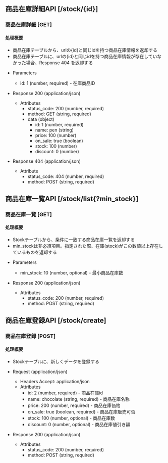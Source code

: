 ##  商品在庫詳細API [/stock/{id}]

### 商品在庫詳細 [GET]

#### 処理概要

* 商品在庫テーブルから、urlの{id}と同じidを持つ商品在庫情報を返却する
* 商品在庫テーブルに、urlの{id}と同じidを持つ商品在庫情報が存在していなかった場合、Response 404 を返却する

+ Parameters
    + id: 1 (number, required) - 在庫商品ID

+ Response 200 (application/json)
    + Attributes
        + status_code: 200 (number, required) 
        + method: GET (string, required)
        + data (object)
            + id: 1 (number, required) 
            + name: pen (string) 
            + price: 100 (number) 
            + on_sale: true (boolean) 
            + stock: 100 (number) 
            + discount: 0 (number) 
            
+ Response 404 (application/json)
    + Attribute
        + status_code: 404 (number, required) 
        + method: POST (string, required)


##  商品在庫一覧API [/stock/list{?min_stock}]

### 商品在庫一覧 [GET] 

#### 処理概要

* Stockテーブルから、条件に一致する商品在庫一覧を返却する
* min_stockは非必須項目。指定された際、在庫(stock)がこの数値以上存在しているものを返却する

+ Parameters
    + min_stock: 10 (number, optional) - 最小商品在庫数

+ Response 200 (application/json)
    + Attributes
        + status_code: 200 (number, required) 
        + method: POST (string, required)


##  商品在庫登録API [/stock/create]

### 商品在庫登録 [POST] 

#### 処理概要

* Stockテーブルに、新しくデータを登録する

+ Request (application/json)
    + Headers
        Accept: application/json
    + Attributes
        + id: 2 (number, required) - 商品在庫id
        + name: chocolate (string, required) - 商品在庫名称
        + price: 200 (number, required) - 商品在庫価格
        + on_sale: true (boolean, required) - 商品在庫販売可否
        + stock: 100 (number, optional) - 商品在庫数
        + discount: 0 (number, optional) - 商品在庫値引き額

+ Response 200 (application/json)
    + Attributes
        + status_code: 200 (number, required) 
        + method: POST (string, required)
